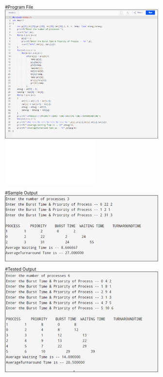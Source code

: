 #Program File
![program file](Priority_Code_584.PNG)
![program file](Priority_584.c)

#Sample Output
![program file](Priority_IO_584.PNG)

#Tested Output
![program file](Priority_EO_584.PNG)
